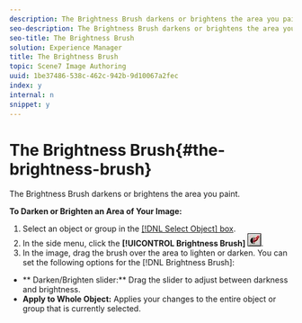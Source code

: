 ```yaml
---
description: The Brightness Brush darkens or brightens the area you paint.
seo-description: The Brightness Brush darkens or brightens the area you paint.
seo-title: The Brightness Brush
solution: Experience Manager
title: The Brightness Brush
topic: Scene7 Image Authoring
uuid: 1be37486-538c-462c-942b-9d10067a2fec
index: y
internal: n
snippet: y
---
```


# The Brightness Brush{#the-brightness-brush}

The Brightness Brush darkens or brightens the area you paint.

 **To Darken or Brighten an Area of Your Image:** 

1. Select an object or group in the [ [!DNL Select Object] box](../../c-vat-gs/c-vat-sel-obj/c-vat-sel-object-box.md#concept-d127c6efaabd436a96c02f36a7bce6ac).
1. In the side menu, click the **[!UICONTROL Brightness Brush]** ![](assets/brightness_brush.png).
1. In the image, drag the brush over the area to lighten or darken.
You can set the following options for the [!DNL Brightness Brush]:

* ** Darken/Brighten slider:** Drag the slider to adjust between darkness and brightness. 
* **Apply to Whole Object:** Applies your changes to the entire object or group that is currently selected.

